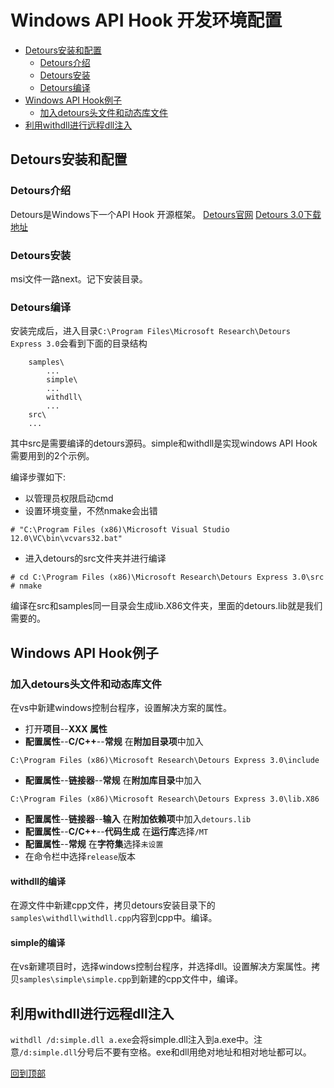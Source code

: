 # Windows API Hook 开发环境配置
<span id="top"></span>
<!-- MarkdownTOC -->

- [Detours安装和配置](#detours安装和配置)
	- [Detours介绍](#detours介绍)
	- [Detours安装](#detours安装)
	- [Detours编译](#detours编译)
- [Windows API Hook例子](#windows-api-hook例子)
	- [加入detours头文件和动态库文件](#加入detours头文件和动态库文件)
- [利用withdll进行远程dll注入](#利用withdll进行远程dll注入)

<!-- /MarkdownTOC -->

<a name="detours安装和配置"></a>
## Detours安装和配置

<a name="detours介绍"></a>
### Detours介绍

Detours是Windows下一个API Hook 开源框架。
[Detours官网][]
[Detours 3.0下载地址][]

<a name="detours安装"></a>
### Detours安装

msi文件一路next。记下安装目录。

<a name="detours编译"></a>
### Detours编译

安装完成后，进入目录`C:\Program Files\Microsoft Research\Detours Express 3.0`会看到下面的目录结构
```
	samples\
		...
		simple\
		...
		withdll\
		...
	src\
	...
```
其中src是需要编译的detours源码。simple和withdll是实现windows API Hook需要用到的2个示例。

编译步骤如下:
+ 以管理员权限启动cmd
+ 设置环境变量，不然nmake会出错
```
# "C:\Program Files (x86)\Microsoft Visual Studio 12.0\VC\bin\vcvars32.bat"
```
+ 进入detours的src文件夹并进行编译
```
# cd C:\Program Files (x86)\Microsoft Research\Detours Express 3.0\src
# nmake
```
编译在src和samples同一目录会生成lib.X86文件夹，里面的detours.lib就是我们需要的。

<a name="windows-api-hook例子"></a>
## Windows API Hook例子

<a name="加入detours头文件和动态库文件"></a>
### 加入detours头文件和动态库文件

在vs中新建windows控制台程序，设置解决方案的属性。
+ 打开**项目**--**XXX 属性**
+ **配置属性**--**C/C++**--**常规** 在**附加目录项**中加入
```
C:\Program Files (x86)\Microsoft Research\Detours Express 3.0\include
```
+ **配置属性**--**链接器**--**常规** 在**附加库目录**中加入
```
C:\Program Files (x86)\Microsoft Research\Detours Express 3.0\lib.X86
```
+ **配置属性**--**链接器**--**输入** 在**附加依赖项**中加入`detours.lib`
+ **配置属性**--**C/C++**--**代码生成** 在**运行库**选择`/MT`
+ **配置属性**--**常规** 在**字符集**选择`未设置`
+ 在命令栏中选择`release`版本

#### withdll的编译

在源文件中新建cpp文件，拷贝detours安装目录下的`samples\withdll\withdll.cpp`内容到cpp中。编译。

#### simple的编译

在vs新建项目时，选择windows控制台程序，并选择dll。设置解决方案属性。拷贝`samples\simple\simple.cpp`到新建的cpp文件中，编译。

<a name="利用withdll进行远程dll注入"></a>
## 利用withdll进行远程dll注入

`withdll /d:simple.dll a.exe`会将simple.dll注入到a.exe中。注意`/d:simple.dll`分号后不要有空格。exe和dll用绝对地址和相对地址都可以。

[回到顶部](#top)

[Detours官网]:http://research.microsoft.com/en-us/projects/detours/
[Detours 3.0下载地址]:http://research.microsoft.com/en-us/downloads/d36340fb-4d3c-4ddd-bf5b-1db25d03713d/default.aspx